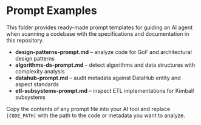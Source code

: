 # Prompt Examples

This folder provides ready-made prompt templates for guiding an AI agent when scanning a codebase with the specifications and documentation in this repository.

- **design-patterns-prompt.md** – analyze code for GoF and architectural design patterns
- **algorithms-ds-prompt.md** – detect algorithms and data structures with complexity analysis
- **datahub-prompt.md** – audit metadata against DataHub entity and aspect standards
- **etl-subsystems-prompt.md** – inspect ETL implementations for Kimball subsystems

Copy the contents of any prompt file into your AI tool and replace `[CODE_PATH]` with the path to the code or metadata you want to analyze.
